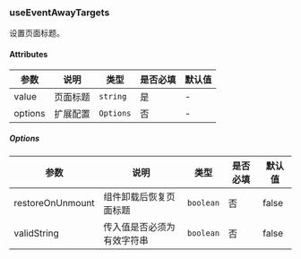### useEventAwayTargets

设置页面标题。

#### Attributes

| 参数    | 说明     | 类型      | 是否必填 | 默认值 |
| ------- | -------- | --------- | -------- | ------ |
| value   | 页面标题 | `string`  | 是       | -      |
| options | 扩展配置 | `Options` | 否       | -      |

##### Options

| 参数             | 说明                       | 类型      | 是否必填 | 默认值 |
| ---------------- | -------------------------- | --------- | -------- | ------ |
| restoreOnUnmount | 组件卸载后恢复页面标题     | `boolean` | 否       | false  |
| validString      | 传入值是否必须为有效字符串 | `boolean` | 否       | false  |

